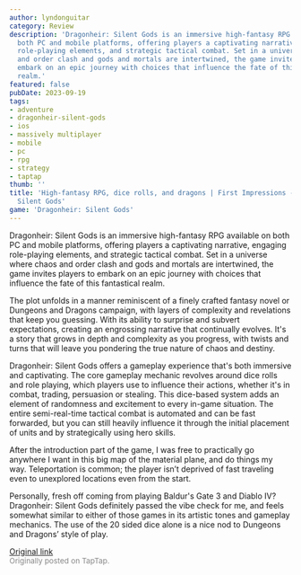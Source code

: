 ```yaml
---
author: lyndonguitar
category: Review
description: 'Dragonheir: Silent Gods is an immersive high-fantasy RPG available on
  both PC and mobile platforms, offering players a captivating narrative, engaging
  role-playing elements, and strategic tactical combat. Set in a universe where chaos
  and order clash and gods and mortals are intertwined, the game invites players to
  embark on an epic journey with choices that influence the fate of this fantastical
  realm.'
featured: false
pubDate: 2023-09-19
tags:
- adventure
- dragonheir-silent-gods
- ios
- massively multiplayer
- mobile
- pc
- rpg
- strategy
- taptap
thumb: ''
title: 'High-fantasy RPG, dice rolls, and dragons | First Impressions - Dragonheir:
  Silent Gods'
game: 'Dragonheir: Silent Gods'
---
```

Dragonheir: Silent Gods is an immersive high-fantasy RPG available on both PC and mobile platforms, offering players a captivating narrative, engaging role-playing elements, and strategic tactical combat. Set in a universe where chaos and order clash and gods and mortals are intertwined, the game invites players to embark on an epic journey with choices that influence the fate of this fantastical realm.

The plot unfolds in a manner reminiscent of a finely crafted fantasy novel or Dungeons and Dragons campaign, with layers of complexity and revelations that keep you guessing. With its ability to surprise and subvert expectations, creating an engrossing narrative that continually evolves. It's a story that grows in depth and complexity as you progress, with twists and turns that will leave you pondering the true nature of chaos and destiny.

Dragonheir: Silent Gods offers a gameplay experience that's both immersive and captivating. The core gameplay mechanic revolves around dice rolls and role playing, which players use to influence their actions, whether it's in combat, trading, persuasion or stealing. This dice-based system adds an element of randomness and excitement to every in-game situation.  The entire semi-real-time tactical combat is automated and can be fast forwarded, but you can still heavily influence it through the initial placement of units and by strategically using hero skills.

After the introduction part of the game, I was free to practically go anywhere I want in this big map of the material plane, and do things my way. Teleportation is common; the player isn’t deprived of fast traveling even to unexplored locations even from the start.

Personally, fresh off coming from playing Baldur's Gate 3 and Diablo IV? Dragonheir: Silent Gods definitely passed the vibe check for me, and feels somewhat similar to either of those games in its artistic tones and gameplay mechanics. The use of the 20 sided dice alone is a nice nod to Dungeons and Dragons’ style of play.

[Original link](https://www.taptap.io/post/6315613)<br><span style="font-size: 0.95em; color: #888;">Originally posted on TapTap.</span>